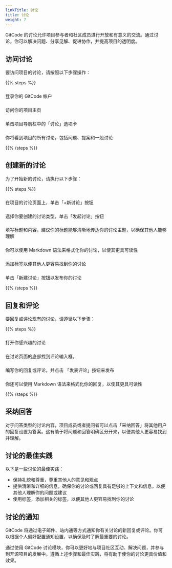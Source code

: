 ```yaml
---
linkTitle: 讨论
title: 讨论
weight: 7
---
```


GitCode 的讨论允许项目参与者和社区成员进行开放和有意义的交流。通过讨论，你可以解决问题、分享见解、促进协作，并提高项目的透明度。

## 访问讨论

要访问项目的讨论，请按照以下步骤操作：

{{% steps %}}

### 
登录你的 GitCode 帐户

### 
访问你的项目主页

### 
单击项目导航栏中的「讨论」选项卡

### 
你将看到项目的所有讨论，包括问题、提案和一般讨论

{{% /steps %}}

## 创建新的讨论

为了开始新的讨论，请执行以下步骤：

{{% steps %}}

### 
在项目的讨论页面上，单击「+新讨论」按钮

### 
选择你要创建的讨论类型，单击「发起讨论」按钮

### 
填写标题和内容，建议你的标题能够清晰地传达你的讨论主题，以确保其他人能够理解

### 
你可以使用 Markdown 语法来格式化你的讨论，以使其更具可读性

### 
添加标签以便其他人更容易找到你的讨论

### 
单击「新建讨论」按钮以发布你的讨论

{{% /steps %}}

## 回复和评论

要回复或评论现有的讨论，请遵循以下步骤：

{{% steps %}}

### 
打开你感兴趣的讨论

### 
在讨论页面的底部找到评论输入框。

### 
编写你的回复或评论，并点击 「发表评论」按钮来发布

### 
你还可以使用 Markdown 语法来格式化你的回复，以使其更具可读性

{{% /steps %}}

## 采纳回答

对于问答类型的讨论内容，项目成员或者提问者可以点击「采纳回答」将其他用户的回复设置为答案。这有助于将问题和回答明确区分开来，以便其他人更容易找到并理解。

## 讨论的最佳实践

以下是一些讨论的最佳实践：

- 保持礼貌和尊重，尊重其他人的意见和观点
- 提供清晰和详细的信息，确保你的讨论或回复具有足够的上下文和信息，以便其他人理解你的问题或建议
- 使用标签，添加相关的标签，以便其他人更容易找到你的讨论

## 讨论的通知

GitCode 将通过电子邮件、站内通等方式通知你有关讨论的新回复或评论。你可以根据个人偏好配置通知设置，以确保及时了解最重要的讨论。

通过使用 GitCode 讨论模块，你可以更好地与项目社区互动、解决问题，并参与到开源项目的发展中。遵循上述步骤和最佳实践，将有助于使你的讨论更具价值和效果。